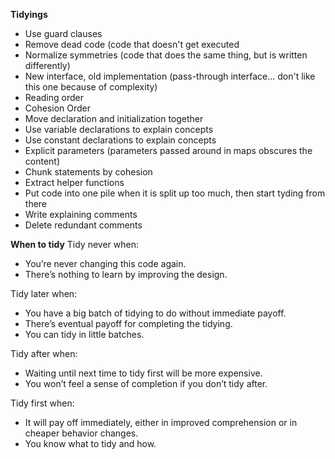 **Tidyings**
- Use guard clauses
- Remove dead code (code that doesn't get executed
- Normalize symmetries (code that does the same thing, but is written differently)
- New interface, old implementation (pass-through interface... don't like this one because of complexity)
- Reading order
- Cohesion Order
- Move declaration and initialization together
- Use variable declarations to explain concepts
- Use constant declarations to explain concepts
- Explicit parameters (parameters passed around in maps obscures the content)
- Chunk statements by cohesion
- Extract helper functions
- Put code into one pile when it is split up too much, then start tyding from there
- Write explaining comments
- Delete redundant comments

**When to tidy**
Tidy never when:
- You’re never changing this code again.
- There’s nothing to learn by improving the design.

Tidy later when:
- You have a big batch of tidying to do without immediate payoff.
- There’s eventual payoff for completing the tidying.
- You can tidy in little batches.

Tidy after when:
- Waiting until next time to tidy first will be more expensive.
- You won’t feel a sense of completion if you don’t tidy after.

Tidy first when:
- It will pay off immediately, either in improved comprehension or in cheaper behavior changes.
- You know what to tidy and how.
